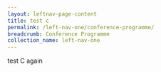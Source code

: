 ```yaml
---
layout: leftnav-page-content
title: test c
permalink: /left-nav-one/conference-programme/
breadcrumb: Conference Programme
collection_name: left-nav-one
---
```

test C again
